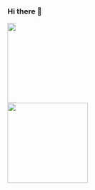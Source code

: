 ### Hi there 👋

<!--
**holand76/holand76** is a ✨ _special_ ✨ repository because its `README.md` (this file) appears on your GitHub profile.

Here are some ideas to get you started:

- 🔭 I’m currently working on ...
- 🌱 I’m currently learning ...
- 👯 I’m looking to collaborate on ...
- 🤔 I’m looking for help with ...
- 💬 Ask me about ...
- 📫 How to reach me: ...
- 😄 Pronouns: ...
- ⚡ Fun fact: ...
-->
<div style = "width: 20px;">
<a href="https://github.com/holand76">
<img height="180em" src="https://github-readme-stats.vercel.app/api/top-langs/?username=holand76&layout=compact&langs_count=7&theme=dracula"/>
</div>
<div>
<img height="180em" src="https://github-readme-stats.vercel.app/api?username=holand76&show_icons=true&theme=midnight-purple&include_all_commits=true&count_private=true"/>
</div>
